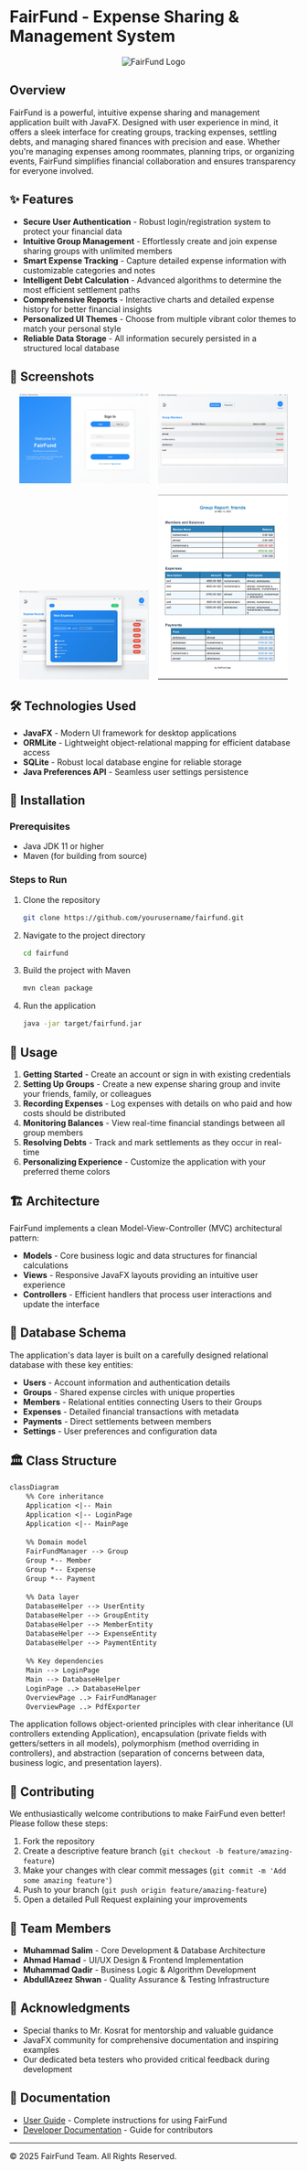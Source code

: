 # FairFund - Expense Sharing & Management System

<p align="center">
  <img src="./images/fairfund_logo.png" alt="FairFund Logo" width="400"/>
</p>

## Overview

FairFund is a powerful, intuitive expense sharing and management application built with JavaFX. Designed with user experience in mind, it offers a sleek interface for creating groups, tracking expenses, settling debts, and managing shared finances with precision and ease. Whether you're managing expenses among roommates, planning trips, or organizing events, FairFund simplifies financial collaboration and ensures transparency for everyone involved.

## ✨ Features

- **Secure User Authentication** - Robust login/registration system to protect your financial data
- **Intuitive Group Management** - Effortlessly create and join expense sharing groups with unlimited members
- **Smart Expense Tracking** - Capture detailed expense information with customizable categories and notes
- **Intelligent Debt Calculation** - Advanced algorithms to determine the most efficient settlement paths
- **Comprehensive Reports** - Interactive charts and detailed expense history for better financial insights
- **Personalized UI Themes** - Choose from multiple vibrant color themes to match your personal style
- **Reliable Data Storage** - All information securely persisted in a structured local database

## 📸 Screenshots

<div align="center">
  <img src="./src/main/resources/Image/Login.png" alt="Login Screen" width="45%"/>
  &nbsp;&nbsp;
  <img src="./src/main/resources/Image/Overview.png" alt="Dashboard" width="45%"/>
  <br/><br/>
  <img src="./src/main/resources/Image/Add Expense.png" alt="Expense Entry" width="45%"/>
  &nbsp;&nbsp;
  <img src="./src/main/resources/Image/Report.png" alt="Reports" width="45%"/>
</div>

## 🛠️ Technologies Used

- **JavaFX** - Modern UI framework for desktop applications
- **ORMLite** - Lightweight object-relational mapping for efficient database access
- **SQLite** - Robust local database engine for reliable storage
- **Java Preferences API** - Seamless user settings persistence

## 🚀 Installation

### Prerequisites
- Java JDK 11 or higher
- Maven (for building from source)

### Steps to Run
1. Clone the repository
   ```bash
   git clone https://github.com/yourusername/fairfund.git
   ```

2. Navigate to the project directory
   ```bash
   cd fairfund
   ```

3. Build the project with Maven
   ```bash
   mvn clean package
   ```

4. Run the application
   ```bash
   java -jar target/fairfund.jar
   ```

## 📖 Usage

1. **Getting Started** - Create an account or sign in with existing credentials
2. **Setting Up Groups** - Create a new expense sharing group and invite your friends, family, or colleagues
3. **Recording Expenses** - Log expenses with details on who paid and how costs should be distributed
4. **Monitoring Balances** - View real-time financial standings between all group members
5. **Resolving Debts** - Track and mark settlements as they occur in real-time
6. **Personalizing Experience** - Customize the application with your preferred theme colors

## 🏗️ Architecture

FairFund implements a clean Model-View-Controller (MVC) architectural pattern:
- **Models** - Core business logic and data structures for financial calculations
- **Views** - Responsive JavaFX layouts providing an intuitive user experience
- **Controllers** - Efficient handlers that process user interactions and update the interface

## 💾 Database Schema

The application's data layer is built on a carefully designed relational database with these key entities:
- **Users** - Account information and authentication details
- **Groups** - Shared expense circles with unique properties
- **Members** - Relational entities connecting Users to their Groups
- **Expenses** - Detailed financial transactions with metadata
- **Payments** - Direct settlements between members
- **Settings** - User preferences and configuration data

## 🏛️ Class Structure

```mermaid
classDiagram
    %% Core inheritance
    Application <|-- Main
    Application <|-- LoginPage
    Application <|-- MainPage
    
    %% Domain model
    FairFundManager --> Group
    Group *-- Member
    Group *-- Expense
    Group *-- Payment
    
    %% Data layer
    DatabaseHelper --> UserEntity
    DatabaseHelper --> GroupEntity
    DatabaseHelper --> MemberEntity
    DatabaseHelper --> ExpenseEntity
    DatabaseHelper --> PaymentEntity
    
    %% Key dependencies
    Main --> LoginPage
    Main --> DatabaseHelper
    LoginPage ..> DatabaseHelper
    OverviewPage ..> FairFundManager
    OverviewPage ..> PdfExporter
```

The application follows object-oriented principles with clear inheritance (UI controllers extending Application), encapsulation (private fields with getters/setters in all models), polymorphism (method overriding in controllers), and abstraction (separation of concerns between data, business logic, and presentation layers).

## 🤝 Contributing

We enthusiastically welcome contributions to make FairFund even better! Please follow these steps:

1. Fork the repository
2. Create a descriptive feature branch (`git checkout -b feature/amazing-feature`)
3. Make your changes with clear commit messages (`git commit -m 'Add some amazing feature'`)
4. Push to your branch (`git push origin feature/amazing-feature`)
5. Open a detailed Pull Request explaining your improvements

## 👥 Team Members

- **Muhammad Salim** - Core Development & Database Architecture
- **Ahmad Hamad** - UI/UX Design & Frontend Implementation
- **Muhammad Qadir** - Business Logic & Algorithm Development
- **AbdullAzeez Shwan** - Quality Assurance & Testing Infrastructure

## 🙏 Acknowledgments

- Special thanks to Mr. Kosrat for mentorship and valuable guidance
- JavaFX community for comprehensive documentation and inspiring examples
- Our dedicated beta testers who provided critical feedback during development

## 📘 Documentation

- [User Guide](USER_GUIDE.md) - Complete instructions for using FairFund
- [Developer Documentation](DEVELOPER.md) - Guide for contributors

---

© 2025 FairFund Team. All Rights Reserved.